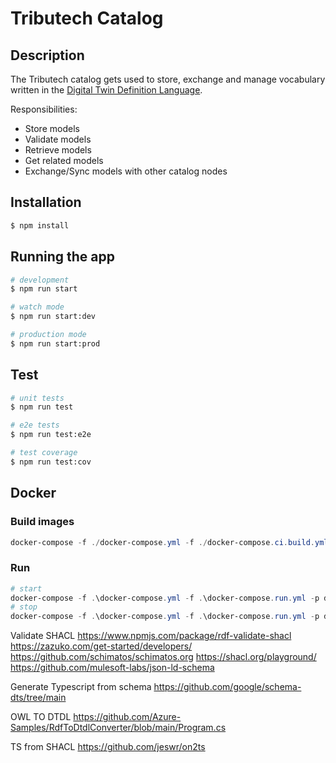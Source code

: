 # Tributech Catalog

## Description
The Tributech catalog gets used to store, exchange and manage vocabulary written in the [Digital Twin Definition Language](https://github.com/Azure/opendigitaltwins-dtdl/blob/master/DTDL/v2/dtdlv2.md).

Responsibilities:
- Store models
- Validate models
- Retrieve models
- Get related models
- Exchange/Sync models with other catalog nodes

## Installation

```bash
$ npm install
```

## Running the app

```bash
# development
$ npm run start

# watch mode
$ npm run start:dev

# production mode
$ npm run start:prod
```

## Test

```bash
# unit tests
$ npm run test

# e2e tests
$ npm run test:e2e

# test coverage
$ npm run test:cov
```

## Docker

### Build images
```powershell
docker-compose -f ./docker-compose.yml -f ./docker-compose.ci.build.yml build
```

### Run

```powershell
# start
docker-compose -f .\docker-compose.yml -f .\docker-compose.run.yml -p dsk-catalog-api up -d
# stop
docker-compose -f .\docker-compose.yml -f .\docker-compose.run.yml -p dsk-catalog-api down
```


Validate SHACL
https://www.npmjs.com/package/rdf-validate-shacl
https://zazuko.com/get-started/developers/
https://github.com/schimatos/schimatos.org
https://shacl.org/playground/
https://github.com/mulesoft-labs/json-ld-schema

Generate Typescript from schema
https://github.com/google/schema-dts/tree/main

OWL TO DTDL
https://github.com/Azure-Samples/RdfToDtdlConverter/blob/main/Program.cs

TS from SHACL
https://github.com/jeswr/on2ts